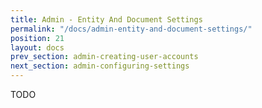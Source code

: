 ```yaml
---
title: Admin - Entity And Document Settings
permalink: "/docs/admin-entity-and-document-settings/"
position: 21
layout: docs
prev_section: admin-creating-user-accounts
next_section: admin-configuring-settings
---
```


TODO
